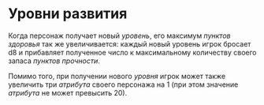 # Уровни развития

Когда персонаж получает новый *уровень*, его максимум *пунктов здоровья* так же увеличивается: каждый новый уровень игрок бросает d8 и прибавляет полученное число к максимальному количеству своего запаса *пунктов прочности*.

Помимо того, при получении нового *уровня* игрок может также увеличить три *атрибута* своего персонажа на 1 (при этом значение *атрибута* не может превысить 20).